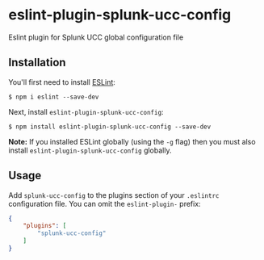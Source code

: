 # eslint-plugin-splunk-ucc-config

Eslint plugin for Splunk UCC global configuration file

## Installation

You'll first need to install [ESLint](http://eslint.org):

```
$ npm i eslint --save-dev
```

Next, install `eslint-plugin-splunk-ucc-config`:

```
$ npm install eslint-plugin-splunk-ucc-config --save-dev
```

**Note:** If you installed ESLint globally (using the `-g` flag) then you must also install `eslint-plugin-splunk-ucc-config` globally.

## Usage

Add `splunk-ucc-config` to the plugins section of your `.eslintrc` configuration file. You can omit the `eslint-plugin-` prefix:

```json
{
    "plugins": [
        "splunk-ucc-config"
    ]
}
```
